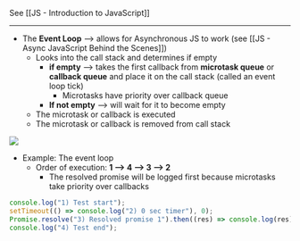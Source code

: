 See [[JS - Introduction to JavaScript]]

---

* The **Event Loop** --> allows for Asynchronous JS to work (see [[JS - Async JavaScript Behind the Scenes]])
	* Looks into the call stack and determines if empty
		* **if empty** --> takes the first callback from **microtask queue** or **callback queue** and place it on the call stack (called an event loop tick)
			* Microtasks have priority over callback queue
		* **If not empty** --> will wait for it to become empty
	* The microtask or callback is executed
	* The microtask or callback is removed from call stack

![](https://lh3.googleusercontent.com/KbsaqVPPA3ZgTYpSsxU2jYqZBauhwitHee7Cz83nCF6XhlRBuZtdtIzg67AWNUd0JUiyRTMtqeENjeKn8Qe2bN4klgYKYv3MWx-BlAlBh6uC-RVaKD6jIIXXug1W5D_7vFY0RKnowXUOTjOvbYw7CeI)

* Example: The event loop
	* Order of execution: **1 --> 4 --> 3 --> 2**
		* The resolved promise will be logged first because microtasks take priority over callbacks
```js
console.log("1) Test start"); 
setTimeout(() => console.log("2) 0 sec timer"), 0);
Promise.resolve("3) Resolved promise 1").then((res) => console.log(res));
console.log("4) Test end");
```